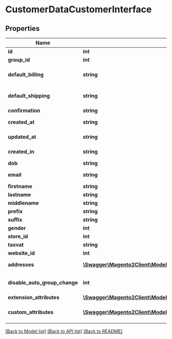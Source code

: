# CustomerDataCustomerInterface

## Properties
Name | Type | Description | Notes
------------ | ------------- | ------------- | -------------
**id** | **int** | Customer id | [optional] 
**group_id** | **int** | Group id | [optional] 
**default_billing** | **string** | Default billing address id | [optional] 
**default_shipping** | **string** | Default shipping address id | [optional] 
**confirmation** | **string** | Confirmation | [optional] 
**created_at** | **string** | Created at time | [optional] 
**updated_at** | **string** | Updated at time | [optional] 
**created_in** | **string** | Created in area | [optional] 
**dob** | **string** | Date of birth | [optional] 
**email** | **string** | Email address | 
**firstname** | **string** | First name | 
**lastname** | **string** | Last name | 
**middlename** | **string** | Middle name | [optional] 
**prefix** | **string** | Prefix | [optional] 
**suffix** | **string** | Suffix | [optional] 
**gender** | **int** | Gender | [optional] 
**store_id** | **int** | Store id | [optional] 
**taxvat** | **string** | Tax Vat | [optional] 
**website_id** | **int** | Website id | [optional] 
**addresses** | [**\Swagger\Magento2Client\Model\CustomerDataAddressInterface[]**](CustomerDataAddressInterface.md) | Customer addresses. | [optional] 
**disable_auto_group_change** | **int** | Disable auto group change flag. | [optional] 
**extension_attributes** | [**\Swagger\Magento2Client\Model\CustomerDataCustomerExtensionInterface**](CustomerDataCustomerExtensionInterface.md) |  | [optional] 
**custom_attributes** | [**\Swagger\Magento2Client\Model\FrameworkAttributeInterface[]**](FrameworkAttributeInterface.md) | Custom attributes values. | [optional] 

[[Back to Model list]](../README.md#documentation-for-models) [[Back to API list]](../README.md#documentation-for-api-endpoints) [[Back to README]](../README.md)



